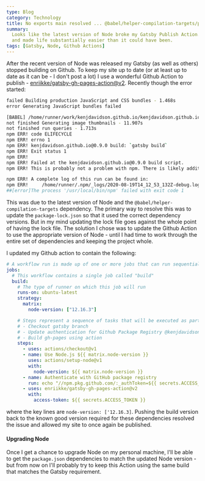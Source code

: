 ```yaml
---
type: Blog
category: Technology
title: No exports main resolved ... @babel/helper-compilation-targets/package.json
summary:
  Looks like the latest version of Node broke my Gatsby Publish Action.   It's a good thing Google and Stack Overflow exist
  and made life substantially easier than it could have been.
tags: [Gatsby, Node, Github Actions]
---
```


After the recent version of Node was released my Gatsby (as well as others) stopped building on Github. To keep my site up to date (or at least up to date as it can be - I don't post a lot) I use a wonderful Github Action to publish - [enriikke/gatsby-gh-pages-action@v2](https://github.com/enriikke/gatsby-gh-pages-action). Recently though the error started:

```bash
failed Building production JavaScript and CSS bundles - 1.468s
error Generating JavaScript bundles failed

[BABEL] /home/runner/work/kenjdavidson.github.io/kenjdavidson.github.io/.cache/production-app.js: No "exports" main resolved in /home/runner/work/kenjdavidson.github.io/kenjdavidson.github.io/node_modules/@babel/helper-compilation-targets/package.json
not finished Generating image thumbnails - 11.907s
not finished run queries - 1.713s
npm ERR! code ELIFECYCLE
npm ERR! errno 1
npm ERR! kenjdavidson.github.io@0.9.0 build: `gatsby build`
npm ERR! Exit status 1
npm ERR!
npm ERR! Failed at the kenjdavidson.github.io@0.9.0 build script.
npm ERR! This is probably not a problem with npm. There is likely additional logging output above.

npm ERR! A complete log of this run can be found in:
npm ERR!     /home/runner/.npm/_logs/2020-08-19T14_12_53_132Z-debug.log
##[error]The process '/usr/local/bin/npm' failed with exit code 1
```

This was due to the latest version of Node and the `@babel/helper-compilation-targets` dependency. The primary way to resolve this was to update the `package-lock.json` so that it used the correct dependency versions. But in my mind updating the lock file goes against the whole point of having the lock file. The solution I chose was to update the Github Action to use the appropriate version of Node - until I had time to work through the entire set of dependencies and keeping the project whole.

I updated my Github action to contain the following:

```yml
# A workflow run is made up of one or more jobs that can run sequentially or in parallel
jobs:
  # This workflow contains a single job called "build"
  build:
    # The type of runner on which this job will run
    runs-on: ubuntu-latest
    strategy:
      matrix:
        node-version: ["12.16.3"]

    # Steps represent a sequence of tasks that will be executed as part of the job
    # - Checkout gatsby branch
    # - Update authentication for Github Package Registry @kenjdavidson/base16-scss
    # - Build gh-pages using action
    steps:
      - uses: actions/checkout@v1
      - name: Use Node.js ${{ matrix.node-version }}
        uses: actions/setup-node@v1
        with:
          node-version: ${{ matrix.node-version }}
      - name: Authenticate with GitHub package registry
        run: echo "//npm.pkg.github.com/:_authToken=${{ secrets.ACCESS_TOKEN }}" > ~/.npmrc
      - uses: enriikke/gatsby-gh-pages-action@v2
        with:
          access-token: ${{ secrets.ACCESS_TOKEN }}
```

where the key lines are `node-version: ['12.16.3]`. Pushing the build version back to the known good version required for these dependencies resolved the issue and allowed my site to once again be published.

#### Upgrading Node

Once I get a chance to upgrade Node on my personal machine, I'll be able to get the `package.json` dependencies to match the updated Node version - but from now on I'll probably try to keep this Action using the same build that matches the Gatsby requirement.
